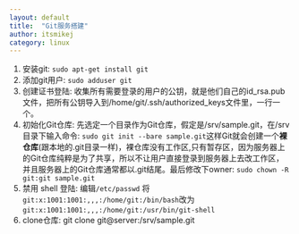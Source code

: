 ```yaml
---
layout: default
title:  "Git服务搭建"
author: itsmikej
category: linux
---
```


1. 安装git: `sudo apt-get install git`
2. 添加git用户: `sudo adduser git`
3. 创建证书登陆: 收集所有需要登录的用户的公钥，就是他们自己的id_rsa.pub文件，把所有公钥导入到/home/git/.ssh/authorized_keys文件里，一行一个。
4. 初始化Git仓库: 先选定一个目录作为Git仓库，假定是/srv/sample.git，在/srv目录下输入命令: `sudo git init --bare sample.git`这样Git就会创建一个**裸仓库**(跟本地的.git目录一样)，裸仓库没有工作区,只有暂存区，因为服务器上的Git仓库纯粹是为了共享，所以不让用户直接登录到服务器上去改工作区，并且服务器上的Git仓库通常都以.git结尾。最后修改下owner: `sudo chown -R git:git sample.git`
5. 禁用 shell 登陆: 编辑`/etc/passwd` 将`git:x:1001:1001:,,,:/home/git:/bin/bash`改为`git:x:1001:1001:,,,:/home/git:/usr/bin/git-shell`
6. clone仓库: git clone git@server:/srv/sample.git
